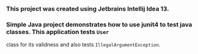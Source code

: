 ### This project was created using Jetbrains Intellij Idea 13.

### Simple Java project demonstrates how to use junit4 to test java classes. This application tests `User`
class for its validness and also tests `IllegalArgumentException`.